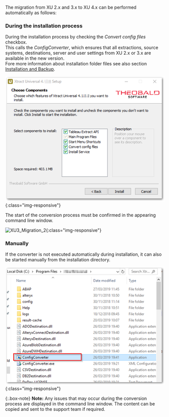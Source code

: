The migration from XU 2.x and 3.x to XU 4.x can be performed automatically as follows:

### During the installation process
During the installation process by checking the *Convert config files* checkbox. <br>
This calls the *ConfigConverter*, which ensures that all extractions, source systems, destinations, server and user settings from XU 2.x or 3.x are available in the new version. <br>
Fore more information about installation folder files see also section [Installation and Backup](../introduction/installation-and-backup). 

![XU3_Migration_1](/img/content/XU4_Migration_1.png){:class="img-responsive"} <br>

The start of the conversion process must be confirmed in the appearing command line window. <br>

![XU3_Migration_2](/img/content/XU3_Migration_2.png){:class="img-responsive"} <br>

### Manually
If the converter is not executed automatically during installation, it can also be started manually from the installation directory. <br>

![XU3_Migration_3](/img/content/XU3_Migration_3.png){:class="img-responsive"}

{:.box-note}
**Note:** Any issues that may occur during the conversion process are displayed in the command line window. The content can be copied and sent to the support team if required.   
